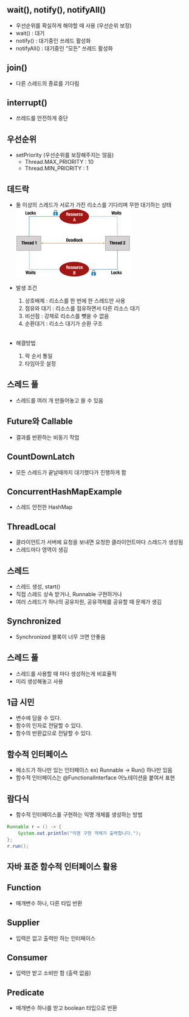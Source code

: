 ## wait(), notify(), notifyAll()
- 우선순위를 확실하게 해야할 때 사용 (우선순위 보장)
- wait() : 대기
- notify() : 대기중인 쓰레드 활성화
- notifyAll() : 대기중인 "모든" 쓰레드 활성화

## join()
- 다른 스레드의 종료를 기다림

## interrupt()
- 쓰레드를 안전하게 중단

## 우선순위
- setPriority (우선순위를 보장해주지는 않음)
  - Thread.MAX_PRIORITY : 10
  - Thread.MIN_PRIORITY : 1

## 데드락
- 둘 이상의 스레드가 서로가 가진 리소스를 기다리며 무한 대기하는 상태
![img.png](img.png)
- 발생 조건
  1. 상호배제 : 리소스를 한 번에 한 스레드만 사용
  2. 점유와 대기 : 리소스를 점유하면서 다른 리소스 대기
  3. 비선점 : 강제로 리소스를 뺏을 수 없음
  4. 순환대기 : 리소스 대기가 순환 구조<br></br>

- 해결방법
  1. 락 순서 통일
  2. 타임아웃 설정 

## 스레드 풀
- 스레드를 여러 개 만들어놓고 쓸 수 있음

## Future와 Callable
- 결과를 반환하는 비동기 작업

## CountDownLatch
- 모든 스레드가 끝날때까지 대기했다가 진행하게 함

## ConcurrentHashMapExample
- 스레드 안전한 HashMap

## ThreadLocal
- 클라이언트가 서버에 요청을 보내면 요청한 클라이언트마다 스레드가 생성됨
- 스레드마다 영역이 생김

## 스레드
- 스레드 생성, start()
- 직접 스레드 상속 받거나, Runnable 구현하거나
- 여러 스레드가 하나의 공유자원, 공유객체를 공유할 때 문제가 생김

## Synchronized
- Synchronized 블록이 너무 크면 안좋음

## 스레드 풀
- 스레드를 사용할 때 마다 생성하는게 비효율적
- 미리 생성해놓고 사용

## 1급 시민
- 변수에 담을 수 있다.
- 함수의 인자로 전달할 수 있다.
- 함수의 반환값으로 전달할 수 있다.

## 함수적 인터페이스
- 메소드가 하나만 있는 인터페이스 ex) Runnable -> Run() 하나만 있음
- 함수적 인터페이스는 @FunctionalInterface 어노테이션을 붙여서 표현

## 람다식
- 함수적 인터페이스를 구현하는 익명 개체를 생성하는 방법
```java
Runnable r = () -> { 
    System.out.println("익명 구현 객체가 출력합니다."); 
};
r.run();
```

## 자바 표준 함수적 인터페이스 활용
## Function
- 매개변수 하나, 다른 타입 반환

## Supplier
- 입력은 없고 출력만 하는 인터페이스

## Consumer
- 입력만 받고 소비만 함 (출력 없음)

## Predicate
- 매개변수 하나를 받고 boolean 타입으로 반환